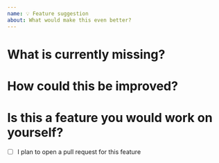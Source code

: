 ```yaml
---
name: 💡 Feature suggestion
about: What would make this even better?
---
```


# What is currently missing?

<!-- Please, describe what is currently missing and why should it be present in the project. -->

# How could this be improved?

<!-- If you already know how this could be approached, please provide some brief explanation about it. -->

# Is this a feature you would work on yourself?

- [ ] I plan to open a pull request for this feature
